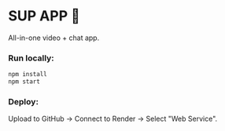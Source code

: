 # SUP APP 🚀
All-in-one video + chat app.

### Run locally:
```bash
npm install
npm start
```

### Deploy:
Upload to GitHub → Connect to Render → Select "Web Service".
